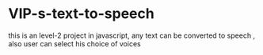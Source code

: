 # VIP-s-text-to-speech
this is an level-2 project in javascript, any text can be converted to speech , also user can select his choice of voices
